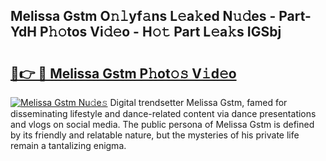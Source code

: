 ## Melissa Gstm O𝚗𝚕yf𝚊ns L𝚎a𝚔ed N𝚞𝚍es - Part-YdH P𝚑𝚘tos Vi𝚍𝚎o - H𝚘𝚝 Part L𝚎a𝚔s IGSbj

# <h2><a href="http://kf30t4.oniu.top/?m=Melissa+Gstm">🔗👉 🔴 Melissa Gstm P𝚑ot𝚘𝚜 V𝚒d𝚎o</a></h2>

[![Melissa Gstm Nu𝚍e𝚜](https://i.imgur.com/0qMVB7G.gif)](http://kf30t4.oniu.top/?m=Melissa+Gstm)
Digital trendsetter Melissa Gstm, famed for disseminating lifestyle and dance-related content via dance presentations and vlogs on social media. The public persona of Melissa Gstm is defined by its friendly and relatable nature, but the mysteries of his private life remain a tantalizing enigma.  
